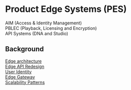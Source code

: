 # Product Edge Systems (PES)

AIM (Access & Identity Management)    
PBLEC (Playback, Licensing and Encryption)    
API Systems (DNA and Studio)    

## Background

[Edge architecture](https://www.youtube.com/watch?v=5ju4W9KAzcY)    
[Edge API Redesign](https://www.infoq.com/presentations/netflix-groovy-scripting/)    
[User Identity](https://www.infoq.com/presentations/netflix-user-identity)    
[Edge Gateway](https://www.infoq.com/presentations/netflix-edge-gateway)    
[Scalability Patterns](https://www.infoq.com/presentations/netflix-edge-scalability-patterns)    
